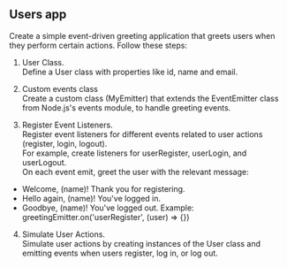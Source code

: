 ## Users app

Create a simple event-driven greeting application that greets users when they perform certain actions. 
Follow these steps:
1. User Class.\
Define a User class with properties like id, name and email.

2. Custom events class\
Create a custom class (MyEmitter) that extends the EventEmitter class from Node.js's events module, to handle greeting events.

3. Register Event Listeners.\
Register event listeners for different events related to user actions (register, login, logout).\
For example, create listeners for userRegister, userLogin, and userLogout.\
On each event emit, greet the user with the relevant message:
- Welcome, (name)! Thank you for registering.
- Hello again, (name)! You've logged in.
- Goodbye, (name)! You've logged out.
Example: greetingEmitter.on('userRegister', (user) => {})

4. Simulate User Actions.\
Simulate user actions by creating instances of the User class and emitting events when users register, log in, or log out.